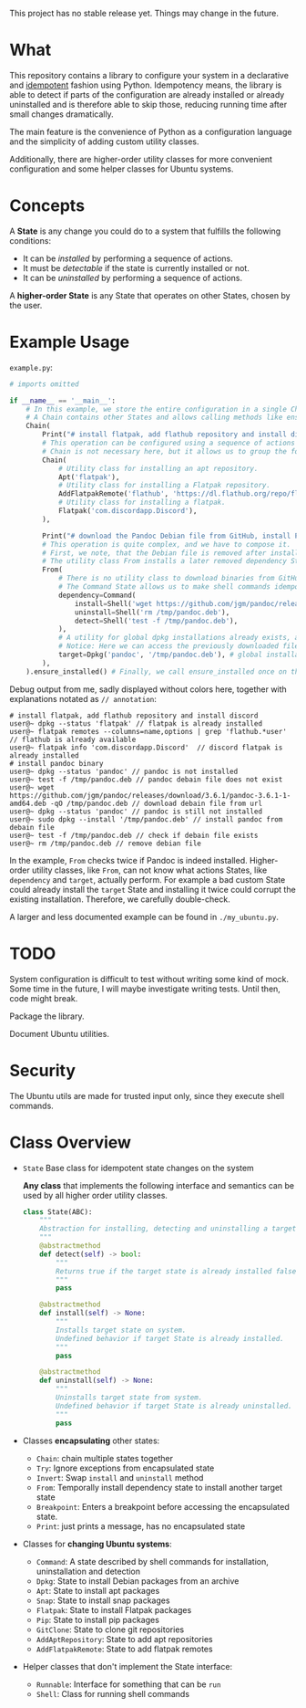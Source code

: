 This project has no stable release yet. Things may change in the future.

# What

This repository contains a library to configure your system in a declarative and [idempotent](https://en.wikipedia.org/wiki/Idempotence) fashion using Python.
Idempotency means, the library is able to detect if parts of the configuration are already installed or already uninstalled and is therefore able to skip those, reducing running time after small changes dramatically.

The main feature is the convenience of Python as a configuration language and the simplicity of adding custom utility classes.

Additionally, there are higher-order utility classes for more convenient configuration and some helper classes for Ubuntu systems.


# Concepts

A **State** is any change you could do to a system that fulfills the following conditions:
- It can be *installed* by performing a sequence of actions.
- It must be *detectable* if the state is currently installed or not.
- It can be *uninstalled* by performing a sequence of actions.

A **higher-order State** is any State that operates on other States, chosen by the user.

# Example Usage

`example.py`:
```python
# imports omitted

if __name__ == '__main__':
    # In this example, we store the entire configuration in a single Chain object.
    # A Chain contains other States and allows calling methods like ensure_installed on all of them.
    Chain(
        Print("# install flatpak, add flathub repository and install discord"),
        # This operation can be configured using a sequence of actions
        # Chain is not necessary here, but it allows us to group the following States together.
        Chain(
            # Utility class for installing an apt repository.
            Apt('flatpak'),
            # Utility class for installing a Flatpak repository.
            AddFlatpakRemote('flathub', 'https://dl.flathub.org/repo/flathub.flatpakrepo'),
            # Utility class for installing a flatpak.
            Flatpak('com.discordapp.Discord'),
        ),

        Print("# download the Pandoc Debian file from GitHub, install Pandoc binary using dpkg, and finally remove the Debian file"),
        # This operation is quite complex, and we have to compose it.
        # First, we note, that the Debian file is removed after installation is finished.
        # The utility class From installs a later removed dependency State necessary to install the given target State.
        From(
            # There is no utility class to download binaries from GitHub; therefore, we have to improvise by using the Command State.
            # The Command State allows us to make shell commands idempotent by defining how to install, detect and uninstall them. 
            dependency=Command(
                install=Shell('wget https://github.com/jgm/pandoc/releases/download/3.6.1/pandoc-3.6.1-1-amd64.deb -qO /tmp/pandoc.deb'),
                uninstall=Shell('rm /tmp/pandoc.deb'),
                detect=Shell('test -f /tmp/pandoc.deb'),
            ),
            # A utility for global dpkg installations already exists, and we use it here as target State.
            # Notice: Here we can access the previously downloaded file '/tmp/pandoc.deb'.
            target=Dpkg('pandoc', '/tmp/pandoc.deb'), # global installation requires ROOT
        ),
    ).ensure_installed() # Finally, we call ensure_installed once on the root of the defined tree.
```
Debug output from me, sadly displayed without colors here, together with explanations notated as `// annotation`:
```plain
# install flatpak, add flathub repository and install discord
user@~ dpkg --status 'flatpak' // flatpak is already installed
user@~ flatpak remotes --columns=name,options | grep 'flathub.*user' // flathub is already available
user@~ flatpak info 'com.discordapp.Discord'  // discord flatpak is already installed
# install pandoc binary
user@~ dpkg --status 'pandoc' // pandoc is not installed
user@~ test -f /tmp/pandoc.deb // pandoc debain file does not exist
user@~ wget https://github.com/jgm/pandoc/releases/download/3.6.1/pandoc-3.6.1-1-amd64.deb -qO /tmp/pandoc.deb // download debain file from url
user@~ dpkg --status 'pandoc' // pandoc is still not installed
user@~ sudo dpkg --install '/tmp/pandoc.deb' // install pandoc from debain file
user@~ test -f /tmp/pandoc.deb // check if debain file exists
user@~ rm /tmp/pandoc.deb // remove debian file
```

In the example, `From` checks twice if Pandoc is indeed installed. 
Higher-order utility classes, like `From`, can not know what actions States, like `dependency` and `target`, actually perform. 
For example a bad custom State could already install the `target` State and installing it twice could corrupt the existing installation.
Therefore, we carefully double-check.

A larger and less documented example can be found in `./my_ubuntu.py`.

# TODO

System configuration is difficult to test without writing some kind of mock.
Some time in the future, I will maybe investigate writing tests.
Until then, code might break.

Package the library.

Document Ubuntu utilities.

# Security

The Ubuntu utils are made for trusted input only, since they execute shell commands.

# Class Overview

- `State` Base class for idempotent state changes on the system

   **Any class** that implements the following interface and semantics can be used by all higher order utility classes. 
    ```python
    class State(ABC):
        """
        Abstraction for installing, detecting and uninstalling a target state from the system.
        """
        @abstractmethod
        def detect(self) -> bool:
            """
            Returns true if the target state is already installed false otherwise.
            """
            pass
    
        @abstractmethod
        def install(self) -> None:
            """
            Installs target state on system. 
            Undefined behavior if target State is already installed.
            """
            pass
    
        @abstractmethod
        def uninstall(self) -> None:
            """
            Uninstalls target state from system.
            Undefined behavior if target State is already uninstalled.
            """
            pass
    ```
    

- Classes **encapsulating** other states:
    - `Chain`: chain multiple states together
    - `Try`: Ignore exceptions from encapsulated state 
    - `Invert`: Swap `install` and `uninstall` method
    - `From`: Temporally install dependency state to install another target state
    - `Breakpoint`: Enters a breakpoint before accessing the encapsulated state.
    - `Print`: just prints a message, has no encapsulated state
- Classes for **changing Ubuntu systems**:
    - `Command`: A state described by shell commands for installation, uninstallation and detection
    - `Dpkg`: State to install Debian packages from an archive
    - `Apt`: State to install apt packages
    - `Snap`: State to install snap packages
    - `Flatpak`: State to install Flatpak packages 
    - `Pip`: State to install pip packages
    - `GitClone`: State to clone git repositories
    - `AddAptRepository`: State to add apt repositories
    - `AddFlatpakRemote`: State to add flatpak remotes
- Helper classes that don't implement the State interface:
    - `Runnable`: Interface for something that can be `run`
    - `Shell`: Class for running shell commands


